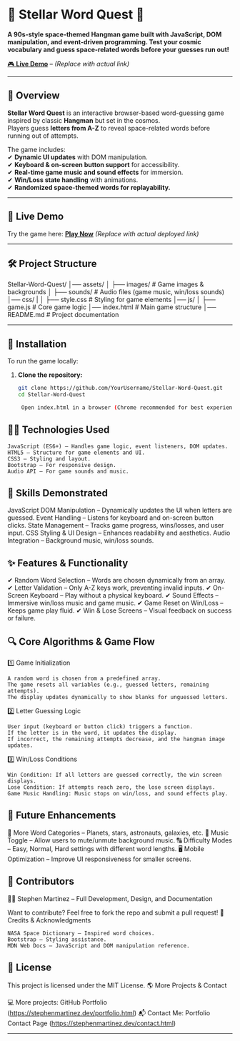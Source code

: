 # 🌌 Stellar Word Quest 🚀

**A 90s-style space-themed Hangman game built with JavaScript, DOM manipulation, and event-driven programming. Test your cosmic vocabulary and guess space-related words before your guesses run out!**

[🎮 **Live Demo**](#) – _(Replace with actual link)_

---

## 📌 Overview

**Stellar Word Quest** is an interactive browser-based word-guessing game inspired by classic **Hangman** but set in the cosmos.  
Players guess **letters from A-Z** to reveal space-related words before running out of attempts.

The game includes:  
✔ **Dynamic UI updates** with DOM manipulation.  
✔ **Keyboard & on-screen button support** for accessibility.  
✔ **Real-time game music and sound effects** for immersion.  
✔ **Win/Loss state handling** with animations.  
✔ **Randomized space-themed words for replayability.**

---

## 🚀 **Live Demo**

Try the game here: **[Play Now](#)** _(Replace with actual deployed link)_

---

## 🛠 **Project Structure**

Stellar-Word-Quest/
│── assets/
│ ├── images/ # Game images & backgrounds
│ ├── sounds/ # Audio files (game music, win/loss sounds)
│── css/
| │ ├── style.css # Styling for game elements
│── js/
│ ├── game.js # Core game logic
│── index.html # Main game structure
│── README.md # Project documentation

---

## 💾 **Installation**

To run the game locally:

1. **Clone the repository:**

   ```bash
   git clone https://github.com/YourUsername/Stellar-Word-Quest.git
   cd Stellar-Word-Quest

    Open index.html in a browser (Chrome recommended for best experience)
   ```

## 🧑‍💻 Technologies Used

    JavaScript (ES6+) – Handles game logic, event listeners, DOM updates.
    HTML5 – Structure for game elements and UI.
    CSS3 – Styling and layout.
    Bootstrap – For responsive design.
    Audio API – For game sounds and music.

## 🎯 Skills Demonstrated

JavaScript DOM Manipulation – Dynamically updates the UI when letters are guessed.
Event Handling – Listens for keyboard and on-screen button clicks.
State Management – Tracks game progress, wins/losses, and user input.
CSS Styling & UI Design – Enhances readability and aesthetics.
Audio Integration – Background music, win/loss sounds.

## ✨ Features & Functionality

✔ Random Word Selection – Words are chosen dynamically from an array.
✔ Letter Validation – Only A-Z keys work, preventing invalid inputs.
✔ On-Screen Keyboard – Play without a physical keyboard.
✔ Sound Effects – Immersive win/loss music and game music.
✔ Game Reset on Win/Loss – Keeps game play fluid.
✔ Win & Lose Screens – Visual feedback on success or failure.

## 🔍 Core Algorithms & Game Flow

1️⃣ Game Initialization

    A random word is chosen from a predefined array.
    The game resets all variables (e.g., guessed letters, remaining attempts).
    The display updates dynamically to show blanks for unguessed letters.

2️⃣ Letter Guessing Logic

    User input (keyboard or button click) triggers a function.
    If the letter is in the word, it updates the display.
    If incorrect, the remaining attempts decrease, and the hangman image updates.

3️⃣ Win/Loss Conditions

    Win Condition: If all letters are guessed correctly, the win screen displays.
    Lose Condition: If attempts reach zero, the lose screen displays.
    Game Music Handling: Music stops on win/loss, and sound effects play.

## 🔮 Future Enhancements

🚀 More Word Categories – Planets, stars, astronauts, galaxies, etc.
🎵 Music Toggle – Allow users to mute/unmute background music.
🔠 Difficulty Modes – Easy, Normal, Hard settings with different word lengths.
🖥 Mobile Optimization – Improve UI responsiveness for smaller screens.

## 🤝 Contributors

👨‍💻 Stephen Martinez – Full Development, Design, and Documentation

Want to contribute? Feel free to fork the repo and submit a pull request!
📜 Credits & Acknowledgments

    NASA Space Dictionary – Inspired word choices.
    Bootstrap – Styling assistance.
    MDN Web Docs – JavaScript and DOM manipulation reference.

## 📜 License

This project is licensed under the MIT License.
🌎 More Projects & Contact

💻 More projects: GitHub Portfolio (https://stephenmartinez.dev/portfolio.html)
📬 Contact Me: Portfolio Contact Page (https://stephenmartinez.dev/contact.html)

---
